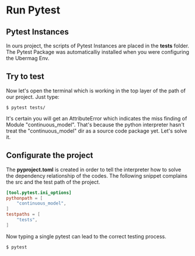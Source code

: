 # Run Pytest


## Pytest Instances

In ours project, the scripts of Pytest Instances are placed in the **tests** folder. The Pytest Package was automaticalliy installed when you were configuring the Ubermag Env.


## Try to test

Now let's open the terminal which is working in the top layer of the path of our project. Just type:
```
$ pytest tests/
```
It's certain you will get an AttributeError which indicates the miss finding of Module "continuous_model". That's because the python interpreter hasn't treat the "continuous_model" dir as a source code package yet.
Let's solve it.

## Configurate the project

The **pyproject.toml** is created in order to tell the interpreter how to solve the dependency relationship of the codes. The following snippet complains the src and the test path of the project.

```toml
[tool.pytest.ini_options]
pythonpath = [
    "continuous_model",
]
testpaths = [
    "tests",
]
```

Now typing a single pytest can lead to the correct testing process.
```
$ pytest
```